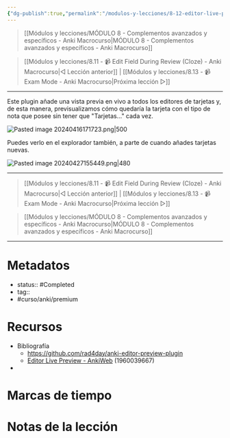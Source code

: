 ```yaml
---
{"dg-publish":true,"permalink":"/modulos-y-lecciones/8-12-editor-live-preview-anki-macrocurso/","noteIcon":"","updated":"2024-05-21T22:13:57.597+02:00"}
---
```



> [[Módulos y lecciones/MÓDULO 8 - Complementos avanzados y específicos - Anki Macrocurso\|MÓDULO 8 - Complementos avanzados y específicos - Anki Macrocurso]]

> [[Módulos y lecciones/8.11 - 📹 Edit Field During Review  (Cloze) - Anki Macrocurso\|◁ Lección anterior]] | [[Módulos y lecciones/8.13 - 📹 Exam Mode - Anki Macrocurso\|Próxima lección ▷]]

---

Este plugin añade una vista previa en vivo a todos los editores de tarjetas y, de esta manera, previsualizamos cómo quedaría la tarjeta con el tipo de nota que posee sin tener que "Tarjetas..." cada vez.

![Pasted image 20240416171723.png|500](/img/user/ANEXOS/Pasted%20image%2020240416171723.png)

Puedes verlo en el explorador también, a parte de cuando añades tarjetas nuevas.

![Pasted image 20240427155449.png|480](/img/user/ANEXOS/Pasted%20image%2020240427155449.png)

---

> [[Módulos y lecciones/8.11 - 📹 Edit Field During Review  (Cloze) - Anki Macrocurso\|◁ Lección anterior]] | [[Módulos y lecciones/8.13 - 📹 Exam Mode - Anki Macrocurso\|Próxima lección ▷]]

> [[Módulos y lecciones/MÓDULO 8 - Complementos avanzados y específicos - Anki Macrocurso\|MÓDULO 8 - Complementos avanzados y específicos - Anki Macrocurso]]

---

# Metadatos
- status:: #Completed 
- tag:: 
- #curso/anki/premium

# Recursos
- Bibliografía
	- https://github.com/rad4day/anki-editor-preview-plugin
	- [Editor Live Preview - AnkiWeb](https://ankiweb.net/shared/info/1960039667) (1960039667)
- 

# Marcas de tiempo


# Notas de la lección
